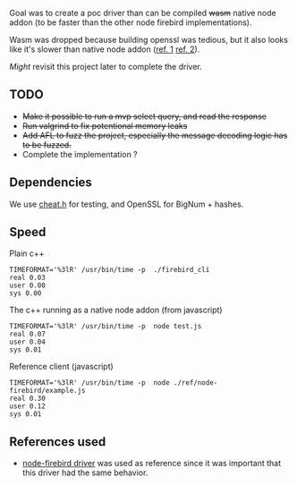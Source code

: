 Goal was to create a poc driver than can be compiled ~~wasm~~ native node addon (to be faster than the other node firebird implementations).

Wasm was dropped because building openssl was tedious, but it also looks like it's slower than native node addon ([ref. 1](https://nickb.dev/blog/wasm-and-native-node-module-performance-comparison/) [ref. 2](https://00f.net/2021/02/22/webassembly-runtimes-benchmarks/#verdict)).

*Might* revisit this project later to complete the driver.

## TODO
- ~~Make it possible to run a mvp select query, and read the response~~
- ~~Run valgrind to fix potentional memory leaks~~
- ~~Add AFL to fuzz the project, especially the message decoding logic has to be fuzzed.~~
- Complete the implementation ?  

## Dependencies
We use [cheat.h](https://github.com/Tuplanolla/cheat) for testing, and OpenSSL for BigNum + hashes.

## Speed 
Plain c++
```
TIMEFORMAT='%3lR' /usr/bin/time -p  ./firebird_cli
real 0.03
user 0.00
sys 0.00
```

The c++ running as a native node addon (from javascript)
```
TIMEFORMAT='%3lR' /usr/bin/time -p  node test.js
real 0.07
user 0.04
sys 0.01
```

Reference client (javascript)
```
TIMEFORMAT='%3lR' /usr/bin/time -p  node ./ref/node-firebird/example.js
real 0.30
user 0.12
sys 0.01
```

## References used
- [node-firebird driver](https://github.com/hgourvest/node-firebird) was used as reference since it was important that this driver had the same behavior.

